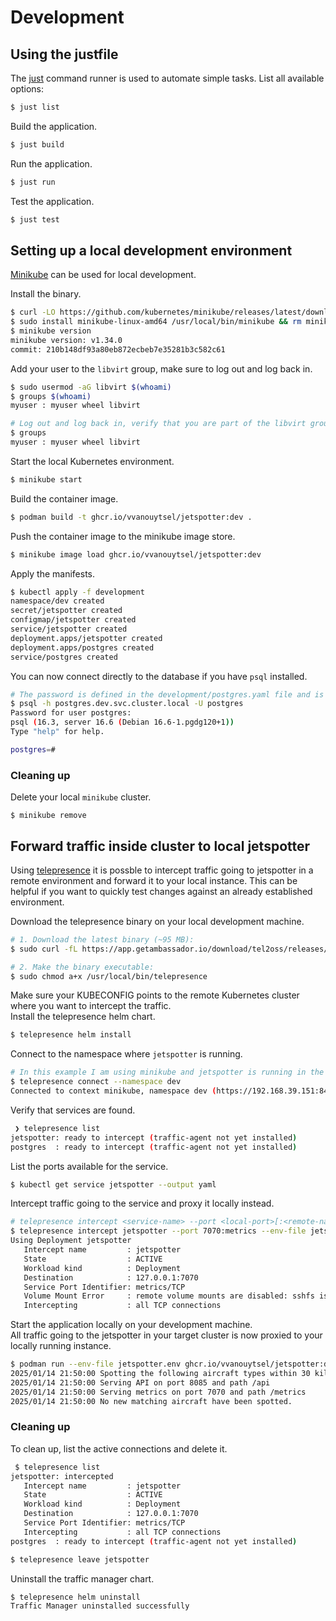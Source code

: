 # Development

## Using the justfile

The [just](https://github.com/casey/just) command runner is used to automate simple tasks.
List all available options:

```bash
$ just list
```

Build the application.

```bash
$ just build
```

Run the application.

```bash
$ just run
```

Test the application.

```bash
$ just test
```
## Setting up a local development environment

[Minikube](https://minikube.sigs.k8s.io/docs) can be used for local development.

Install the binary.

```bash
$ curl -LO https://github.com/kubernetes/minikube/releases/latest/download/minikube-linux-amd64
$ sudo install minikube-linux-amd64 /usr/local/bin/minikube && rm minikube-linux-amd64
$ minikube version  
minikube version: v1.34.0
commit: 210b148df93a80eb872ecbeb7e35281b3c582c61
```

Add your user to the `libvirt` group, make sure to log out and log back in.

```bash
$ sudo usermod -aG libvirt $(whoami)
$ groups $(whoami)  
myuser : myuser wheel libvirt

# Log out and log back in, verify that you are part of the libvirt group.
$ groups
myuser : myuser wheel libvirt
 ```

Start the local Kubernetes environment.

```bash
$ minikube start
```

Build the container image.

```bash
$ podman build -t ghcr.io/vvanouytsel/jetspotter:dev .
```

Push the container image to the minikube image store.

```bash
$ minikube image load ghcr.io/vvanouytsel/jetspotter:dev
```

Apply the manifests.

```bash
$ kubectl apply -f development
namespace/dev created
secret/jetspotter created
configmap/jetspotter created
service/jetspotter created
deployment.apps/jetspotter created
deployment.apps/postgres created
service/postgres created
```

You can now connect directly to the database if you have `psql` installed.

```bash
# The password is defined in the development/postgres.yaml file and is 'dev' by default.
$ psql -h postgres.dev.svc.cluster.local -U postgres
Password for user postgres: 
psql (16.3, server 16.6 (Debian 16.6-1.pgdg120+1))
Type "help" for help.

postgres=# 
```

### Cleaning up

Delete your local `minikube` cluster.

```
$ minikube remove
```

## Forward traffic inside cluster to local jetspotter

Using [telepresence](https://www.telepresence.io) it is possble to intercept traffic going to jetspotter in a remote environment and forward it to your local instance. This can be helpful if you want to quickly test changes against an already established environment.

Download the telepresence binary on your local development machine.

```bash
# 1. Download the latest binary (~95 MB):
$ sudo curl -fL https://app.getambassador.io/download/tel2oss/releases/download/v2.21.1/telepresence-linux-amd64 -o /usr/local/bin/telepresence

# 2. Make the binary executable:
$ sudo chmod a+x /usr/local/bin/telepresence
```

Make sure your KUBECONFIG points to the remote Kubernetes cluster where you want to intercept the traffic.  
Install the telepresence helm chart.

```bash
$ telepresence helm install
```

Connect to the namespace where `jetspotter` is running.

```bash
# In this example I am using minikube and jetspotter is running in the 'dev' namespace
$ telepresence connect --namespace dev
Connected to context minikube, namespace dev (https://192.168.39.151:8443)
```

Verify that services are found.

```bash
 ❯ telepresence list
jetspotter: ready to intercept (traffic-agent not yet installed)
postgres  : ready to intercept (traffic-agent not yet installed)
```

List the ports available for the service.

```bash
$ kubectl get service jetspotter --output yaml
```

Intercept traffic going to the service and proxy it locally instead.

```bash
# telepresence intercept <service-name> --port <local-port>[:<remote-named-port>] --env-file <path-to-env-file>
$ telepresence intercept jetspotter --port 7070:metrics --env-file jetspotter.env
Using Deployment jetspotter
   Intercept name         : jetspotter
   State                  : ACTIVE
   Workload kind          : Deployment
   Destination            : 127.0.0.1:7070
   Service Port Identifier: metrics/TCP
   Volume Mount Error     : remote volume mounts are disabled: sshfs is not installed on your local machine
   Intercepting           : all TCP connections
```

Start the application locally on your development machine.  
All traffic going to the jetspotter in your target cluster is now proxied to your locally running instance.

```bash
$ podman run --env-file jetspotter.env ghcr.io/vvanouytsel/jetspotter:dev
2025/01/14 21:50:00 Spotting the following aircraft types within 30 kilometers: [ALL]
2025/01/14 21:50:00 Serving API on port 8085 and path /api
2025/01/14 21:50:00 Serving metrics on port 7070 and path /metrics
2025/01/14 21:50:00 No new matching aircraft have been spotted.
```

### Cleaning up

To clean up, list the active connections and delete it.

```bash
 $ telepresence list
jetspotter: intercepted
   Intercept name         : jetspotter
   State                  : ACTIVE
   Workload kind          : Deployment
   Destination            : 127.0.0.1:7070
   Service Port Identifier: metrics/TCP
   Intercepting           : all TCP connections
postgres  : ready to intercept (traffic-agent not yet installed)

$ telepresence leave jetspotter
```

Uninstall the traffic manager chart.

```bash
$ telepresence helm uninstall
Traffic Manager uninstalled successfully
```
